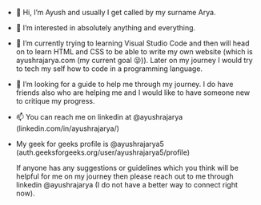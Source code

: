 - 👋 Hi, I’m Ayush and usually I get called by my surname Arya.
- 👀 I’m interested in absolutely anything and everything.
- 🌱 I’m currently trying to learning Visual Studio Code and then will head on to learn HTML and CSS to be able to write my own website (which is ayushrajarya.com (my current goal 😜)).
      Later on my journey I would try to tech my self how to code in a programming language.
- 💞️ I’m looking for a guide to help me through my journey. I do have friends also who are helping me and I would like to have someone new to critique my progress.
- 📫 You can reach me on linkedin at @ayushrajarya (linkedin.com/in/ayushrajarya/)
- My geek for geeks profile is @ayushrajarya5 (auth.geeksforgeeks.org/user/ayushrajarya5/profile)

    If anyone has any suggestions or guidelines which you think will be helpful for me on my journey then please reach out to me through linkedin @ayushrajarya (I do not have a better way to connect right now). 

<!---
ayushrajarya/ayushrajarya is a ✨ special ✨ repository because its `README.md` (this file) appears on your GitHub profile.
You can click the Preview link to take a look at your changes.
--->
